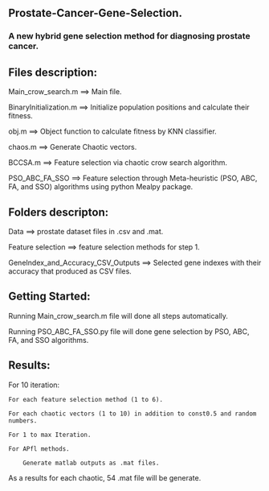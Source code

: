 ## Prostate-Cancer-Gene-Selection.

### A new hybrid gene selection method for diagnosing prostate cancer.

## Files description:

Main_crow_search.m ==> Main file.

BinaryInitialization.m ==> Initialize population positions and calculate their fitness.

obj.m ==> Object function to calculate fitness by KNN classifier.

chaos.m ==> Generate Chaotic vectors.

BCCSA.m ==> Feature selection via chaotic crow search algorithm.

PSO_ABC_FA_SSO ==> Feature selection through Meta-heuristic (PSO, ABC, FA, and SSO) algorithms using python Mealpy package.

## Folders descripton:

Data ==> prostate dataset files in .csv and .mat.

Feature selection ==> feature selection methods for step 1.

GeneIndex_and_Accuracy_CSV_Outputs ==> Selected gene indexes with their accuracy that produced as CSV files.

## Getting Started:

Running Main_crow_search.m file will done all steps automatically.

Running PSO_ABC_FA_SSO.py file will done gene selection by PSO, ABC, FA, and SSO algorithms.

## Results:

For 10 iteration:

    For each feature selection method (1 to 6).
    
    For each chaotic vectors (1 to 10) in addition to const0.5 and random numbers.
    
    For 1 to max Iteration.
    
    For APfl methods.
    
        Generate matlab outputs as .mat files.
    
As a results for each chaotic, 54 .mat file will be generate.

    
